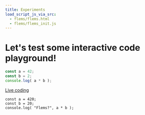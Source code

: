 ```yaml
---
title: Experiments
load_script_js_via_src:
  - flems/flems.html
  - flems/flems_init.js
---
```


# Let's test some interactive code playground!

```js
const a = 42;
const b = 2;
console.log( a * b );
```

[Live coding](#flems-enable)

```js-flems
const a = 420;
const b = 20;
console.log( "Flems?", a * b );
```

